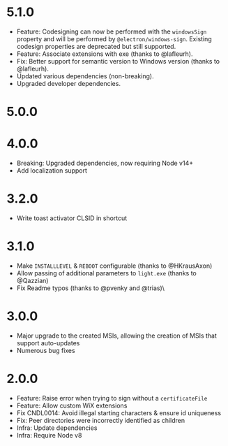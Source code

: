 # 5.1.0
 * Feature: Codesigning can now be performed with the `windowsSign` property and will
   be performed by `@electron/windows-sign`. Existing codesign properties
   are deprecated but still supported.
 * Feature: Associate extensions with exe (thanks to @lafleurh).
 * Fix: Better support for semantic version to Windows version (thanks to @lafleurh).
 * Updated various dependencies (non-breaking).
 * Upgraded developer dependencies.

# 5.0.0

# 4.0.0
 * Breaking: Upgraded dependencies, now requiring Node v14+
 * Add localization support

# 3.2.0
 * Write toast activator CLSID in shortcut

# 3.1.0
 * Make `INSTALLLEVEL` & `REBOOT` configurable (thanks to @HKrausAxon)
 * Allow passing of additional parameters to `light.exe` (thanks to @Qazzian)
 * Fix Readme typos (thanks to @pvenky and @trias)\

# 3.0.0
 * Major upgrade to the created MSIs, allowing the creation
   of MSIs that support auto-updates
 * Numerous bug fixes
# 2.0.0
 * Feature: Raise error when trying to sign without a `certificateFile`
 * Feature: Allow custom WiX extensions
 * Fix CNDL0014: Avoid illegal starting characters & ensure id uniqueness
 * Fix: Peer directories were incorrectly identified as children
 * Infra: Update dependencies
 * Infra: Require Node v8
